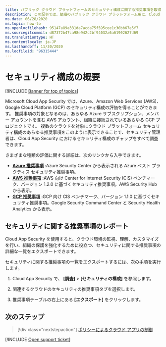 ```yaml
---
title: パブリック クラウド プラットフォームのセキュリティ構成に関する推奨事項を取得する
description: この記事では、組織のパブリック クラウド プラットフォーム用に、Cloud App Security のセキュリティ構成に関する推奨事項を取得する方法について説明します。
ms.date: 06/28/2020
ms.topic: how-to
ms.openlocfilehash: 95147a89a331da7acda75f595cee1c30bb67e5f7
ms.sourcegitcommit: d87372b47ca98e942c2bf94032a6a61902627d69
ms.translationtype: HT
ms.contentlocale: ja-JP
ms.lasthandoff: 11/30/2020
ms.locfileid: "96315444"
---
```

# <a name="security-configuration-overview"></a>セキュリティ構成の概要

[!INCLUDE [Banner for top of topics](includes/banner.md)]

Microsoft Cloud App Security では、Azure、Amazon Web Services (AWS)、Google Cloud Platform (GCP) のセキュリティ構成の評価を得ることができます。 推奨事項の対象となるのは、あらゆる Azure サブスクリプション、メンバー アカウントを含む AWS アカウント、組織に接続されているあらゆる GCP プロジェクトです。 複数のクラウドを対象にクラウド プラットフォーム セキュリティ構成のあらゆる推奨事項をこのように表示できることで、セキュリティ管理者は、Cloud App Security におけるセキュリティ構成のギャップをすべて調査できます。

さまざまな種類の評価に関する詳細は、次のリンクから入手できます。

- **[Azure 推奨事項](security-config-azure.md)** :Azure Security Center から表示される Azure ベスト プラクティス セキュリティ推奨事項。
- **[AWS 推奨事項](security-config-aws.md)** :AWS 向け Center for Internet Security (CIS) ベンチマーク、バージョン 1.2.0 に基づくセキュリティ推奨事項。AWS Security Hub から表示。
- **[GCP 推奨事項](security-config-gcp.md)** :GCP 向け CIS ベンチマーク、バージョン 1.1.0 に基づくセキュリティ推奨事項。Google Security Command Center と Security Health Analytics から表示。

## <a name="security-recommendations-report"></a>セキュリティに関する推奨事項のレポート

Cloud App Security を使用すると、クラウド環境の監視、理解、カスタマイズを行い、組織の保護を強化するために役立つ、セキュリティに関する推奨事項の詳細な一覧をエクスポートできます。

セキュリティに関する推奨事項の一覧をエクスポートするには、次の手順を実行します。

1. Cloud App Security で、 **[調査]**  >  **[セキュリティの構成]** を参照します。

1. 関連するクラウドのセキュリティの推奨事項タブを選択します。
1. 推奨事項テーブルの右上にある **[エクスポート]** をクリックします。

## <a name="next-steps"></a>次のステップ

> [!div class="nextstepaction"]
> [ポリシーによるクラウド アプリの制御](control-cloud-apps-with-policies.md)

[!INCLUDE [Open support ticket](includes/support.md)]
